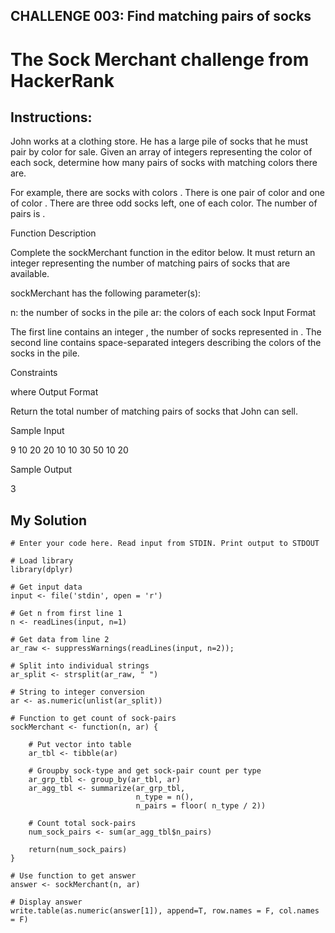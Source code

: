 ## CHALLENGE 003: Find matching pairs of socks

# The Sock Merchant challenge from HackerRank

## Instructions:

John works at a clothing store. He has a large pile of socks that he must pair by color for sale. Given an array of integers representing the color of each sock, determine how many pairs of socks with matching colors there are.

For example, there are  socks with colors . There is one pair of color  and one of color . There are three odd socks left, one of each color. The number of pairs is .

Function Description

Complete the sockMerchant function in the editor below. It must return an integer representing the number of matching pairs of socks that are available.

sockMerchant has the following parameter(s):

n: the number of socks in the pile
ar: the colors of each sock
Input Format

The first line contains an integer , the number of socks represented in . 
The second line contains  space-separated integers describing the colors  of the socks in the pile.

Constraints

 where 
Output Format

Return the total number of matching pairs of socks that John can sell.

Sample Input

9
10 20 20 10 10 30 50 10 20

Sample Output

3

## My Solution

    # Enter your code here. Read input from STDIN. Print output to STDOUT

    # Load library
    library(dplyr)

    # Get input data
    input <- file('stdin', open = 'r')

    # Get n from first line 1
    n <- readLines(input, n=1)

    # Get data from line 2
    ar_raw <- suppressWarnings(readLines(input, n=2));

    # Split into individual strings
    ar_split <- strsplit(ar_raw, " ")

    # String to integer conversion
    ar <- as.numeric(unlist(ar_split))

    # Function to get count of sock-pairs
    sockMerchant <- function(n, ar) {

        # Put vector into table
        ar_tbl <- tibble(ar)

        # Groupby sock-type and get sock-pair count per type
        ar_grp_tbl <- group_by(ar_tbl, ar)
        ar_agg_tbl <- summarize(ar_grp_tbl,
                                n_type = n(),
                                n_pairs = floor( n_type / 2))

        # Count total sock-pairs
        num_sock_pairs <- sum(ar_agg_tbl$n_pairs)

        return(num_sock_pairs) 
    }

    # Use function to get answer
    answer <- sockMerchant(n, ar)

    # Display answer
    write.table(as.numeric(answer[1]), append=T, row.names = F, col.names = F)
